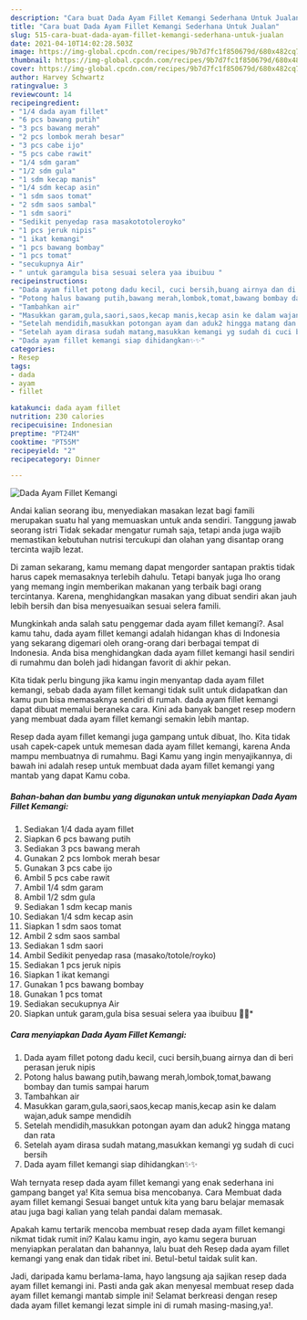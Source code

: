 ```yaml
---
description: "Cara buat Dada Ayam Fillet Kemangi Sederhana Untuk Jualan"
title: "Cara buat Dada Ayam Fillet Kemangi Sederhana Untuk Jualan"
slug: 515-cara-buat-dada-ayam-fillet-kemangi-sederhana-untuk-jualan
date: 2021-04-10T14:02:28.503Z
image: https://img-global.cpcdn.com/recipes/9b7d7fc1f850679d/680x482cq70/dada-ayam-fillet-kemangi-foto-resep-utama.jpg
thumbnail: https://img-global.cpcdn.com/recipes/9b7d7fc1f850679d/680x482cq70/dada-ayam-fillet-kemangi-foto-resep-utama.jpg
cover: https://img-global.cpcdn.com/recipes/9b7d7fc1f850679d/680x482cq70/dada-ayam-fillet-kemangi-foto-resep-utama.jpg
author: Harvey Schwartz
ratingvalue: 3
reviewcount: 14
recipeingredient:
- "1/4 dada ayam fillet"
- "6 pcs bawang putih"
- "3 pcs bawang merah"
- "2 pcs lombok merah besar"
- "3 pcs cabe ijo"
- "5 pcs cabe rawit"
- "1/4 sdm garam"
- "1/2 sdm gula"
- "1 sdm kecap manis"
- "1/4 sdm kecap asin"
- "1 sdm saos tomat"
- "2 sdm saos sambal"
- "1 sdm saori"
- "Sedikit penyedap rasa masakototoleroyko"
- "1 pcs jeruk nipis"
- "1 ikat kemangi"
- "1 pcs bawang bombay"
- "1 pcs tomat"
- "secukupnya Air"
- " untuk garamgula bisa sesuai selera yaa ibuibuu "
recipeinstructions:
- "Dada ayam fillet potong dadu kecil, cuci bersih,buang airnya dan di beri perasan jeruk nipis"
- "Potong halus bawang putih,bawang merah,lombok,tomat,bawang bombay dan tumis sampai harum"
- "Tambahkan air"
- "Masukkan garam,gula,saori,saos,kecap manis,kecap asin ke dalam wajan,aduk sampe mendidih"
- "Setelah mendidih,masukkan potongan ayam dan aduk2 hingga matang dan rata"
- "Setelah ayam dirasa sudah matang,masukkan kemangi yg sudah di cuci bersih"
- "Dada ayam fillet kemangi siap dihidangkan✨✨"
categories:
- Resep
tags:
- dada
- ayam
- fillet

katakunci: dada ayam fillet 
nutrition: 230 calories
recipecuisine: Indonesian
preptime: "PT24M"
cooktime: "PT55M"
recipeyield: "2"
recipecategory: Dinner

---
```



![Dada Ayam Fillet Kemangi](https://img-global.cpcdn.com/recipes/9b7d7fc1f850679d/680x482cq70/dada-ayam-fillet-kemangi-foto-resep-utama.jpg)

Andai kalian seorang ibu, menyediakan masakan lezat bagi famili merupakan suatu hal yang memuaskan untuk anda sendiri. Tanggung jawab seorang istri Tidak sekadar mengatur rumah saja, tetapi anda juga wajib memastikan kebutuhan nutrisi tercukupi dan olahan yang disantap orang tercinta wajib lezat.

Di zaman  sekarang, kamu memang dapat mengorder santapan praktis tidak harus capek memasaknya terlebih dahulu. Tetapi banyak juga lho orang yang memang ingin memberikan makanan yang terbaik bagi orang tercintanya. Karena, menghidangkan masakan yang dibuat sendiri akan jauh lebih bersih dan bisa menyesuaikan sesuai selera famili. 



Mungkinkah anda salah satu penggemar dada ayam fillet kemangi?. Asal kamu tahu, dada ayam fillet kemangi adalah hidangan khas di Indonesia yang sekarang digemari oleh orang-orang dari berbagai tempat di Indonesia. Anda bisa menghidangkan dada ayam fillet kemangi hasil sendiri di rumahmu dan boleh jadi hidangan favorit di akhir pekan.

Kita tidak perlu bingung jika kamu ingin menyantap dada ayam fillet kemangi, sebab dada ayam fillet kemangi tidak sulit untuk didapatkan dan kamu pun bisa memasaknya sendiri di rumah. dada ayam fillet kemangi dapat dibuat memalui beraneka cara. Kini ada banyak banget resep modern yang membuat dada ayam fillet kemangi semakin lebih mantap.

Resep dada ayam fillet kemangi juga gampang untuk dibuat, lho. Kita tidak usah capek-capek untuk memesan dada ayam fillet kemangi, karena Anda mampu membuatnya di rumahmu. Bagi Kamu yang ingin menyajikannya, di bawah ini adalah resep untuk membuat dada ayam fillet kemangi yang mantab yang dapat Kamu coba.

<!--inarticleads1-->

##### Bahan-bahan dan bumbu yang digunakan untuk menyiapkan Dada Ayam Fillet Kemangi:

1. Sediakan 1/4 dada ayam fillet
1. Siapkan 6 pcs bawang putih
1. Sediakan 3 pcs bawang merah
1. Gunakan 2 pcs lombok merah besar
1. Gunakan 3 pcs cabe ijo
1. Ambil 5 pcs cabe rawit
1. Ambil 1/4 sdm garam
1. Ambil 1/2 sdm gula
1. Sediakan 1 sdm kecap manis
1. Sediakan 1/4 sdm kecap asin
1. Siapkan 1 sdm saos tomat
1. Ambil 2 sdm saos sambal
1. Sediakan 1 sdm saori
1. Ambil Sedikit penyedap rasa (masako/totole/royko)
1. Sediakan 1 pcs jeruk nipis
1. Siapkan 1 ikat kemangi
1. Gunakan 1 pcs bawang bombay
1. Gunakan 1 pcs tomat
1. Sediakan secukupnya Air
1. Siapkan  untuk garam,gula bisa sesuai selera yaa ibuibuu 🙂🙂*




<!--inarticleads2-->

##### Cara menyiapkan Dada Ayam Fillet Kemangi:

1. Dada ayam fillet potong dadu kecil, cuci bersih,buang airnya dan di beri perasan jeruk nipis
1. Potong halus bawang putih,bawang merah,lombok,tomat,bawang bombay dan tumis sampai harum
1. Tambahkan air
1. Masukkan garam,gula,saori,saos,kecap manis,kecap asin ke dalam wajan,aduk sampe mendidih
1. Setelah mendidih,masukkan potongan ayam dan aduk2 hingga matang dan rata
1. Setelah ayam dirasa sudah matang,masukkan kemangi yg sudah di cuci bersih
1. Dada ayam fillet kemangi siap dihidangkan✨✨




Wah ternyata resep dada ayam fillet kemangi yang enak sederhana ini gampang banget ya! Kita semua bisa mencobanya. Cara Membuat dada ayam fillet kemangi Sesuai banget untuk kita yang baru belajar memasak atau juga bagi kalian yang telah pandai dalam memasak.

Apakah kamu tertarik mencoba membuat resep dada ayam fillet kemangi nikmat tidak rumit ini? Kalau kamu ingin, ayo kamu segera buruan menyiapkan peralatan dan bahannya, lalu buat deh Resep dada ayam fillet kemangi yang enak dan tidak ribet ini. Betul-betul taidak sulit kan. 

Jadi, daripada kamu berlama-lama, hayo langsung aja sajikan resep dada ayam fillet kemangi ini. Pasti anda gak akan menyesal membuat resep dada ayam fillet kemangi mantab simple ini! Selamat berkreasi dengan resep dada ayam fillet kemangi lezat simple ini di rumah masing-masing,ya!.


